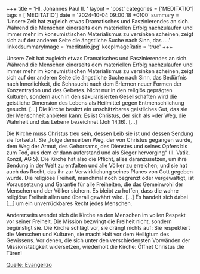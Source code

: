 +++
title = 'Hl. Johannes Paul II.  '
layout = 'post'
categories = ['MEDITATIO']
tags = ['MEDITATIO']
date = '2024-10-04 09:00:18 +0100'
summary = 'Unsere Zeit hat zugleich etwas Dramatisches und Faszinierendes an sich. Während die Menschen einerseits dem materiellen Erfolg nachzulaufen und immer mehr im konsumistischen Materialismus zu versinken scheinen, zeigt sich auf der anderen Seite die ängstliche Suche nach Sinn, das ....'
linkedsummaryImage = 'meditatio.jpg'
keepImageRatio = 'true'
+++
 
Unsere Zeit hat zugleich etwas Dramatisches und Faszinierendes an sich. Während die Menschen einerseits dem materiellen Erfolg nachzulaufen und immer mehr im konsumistischen Materialismus zu versinken scheinen, zeigt sich auf der anderen Seite die ängstliche Suche nach Sinn, das Bedürfnis nach Innerlichkeit, die Sehnsucht nach dem Erlernen neuer Formen der Konzentration und des Gebetes.<!--more--> Nicht nur in den religiös geprägten Kulturen, sondern auch in den säkularisierten Gesellschaften wird die geistliche Dimension des Lebens als Heilmittel gegen Entmenschlichung gesucht. [...] Die Kirche besitzt ein unschätzbares geistliches Gut, das sie der Menschheit anbieten kann: Es ist Christus, der sich als »der Weg, die Wahrheit und das Leben« bezeichnet (Joh 14,16). [...]
 
Die Kirche muss Christus treu sein, dessen Leib sie ist und dessen Sendung sie fortsetzt. Sie „folge demselben Weg, der von Christus gegangen wurde, dem Weg der Armut, des Gehorsams, des Dienstes und seines Opfers bis zum Tod, aus dem er dann auferstand und als Sieger hervorging“ (II. Vatik. Konzil, AG 5). Die Kirche hat also die Pflicht, alles daranzusetzen, um ihre Sendung in der Welt zu entfalten und alle Völker zu erreichen; und sie hat auch das Recht, das ihr zur Verwirklichung seines Planes von Gott gegeben wurde. Die religiöse Freiheit, manchmal noch begrenzt oder vergewaltigt, ist Voraussetzung und Garantie für alle Freiheiten, die das Gemeinwohl der Menschen und der Völker sichern. Es bleibt zu hoffen, dass die wahre religiöse Freiheit allen und überall gewährt wird. [...] Es handelt sich dabei [...] um ein unverrückbares Recht jedes Menschen.
 
Andererseits wendet sich die Kirche an den Menschen im vollen Respekt vor seiner Freiheit. Die Mission bezwingt die Freiheit nicht, sondern begünstigt sie. Die Kirche schlägt vor, sie drängt nichts auf: Sie respektiert die Menschen und Kulturen, sie macht Halt vor dem Heiligtum des Gewissens. Vor denen, die sich unter den verschiedensten Vorwänden der Missionstätigkeit widersetzen, wiederholt die Kirche: Öffnet Christus die Türen!



[Quelle: Evangelizo](https://evangeliumtagfuertag.org/DE/gospel)
